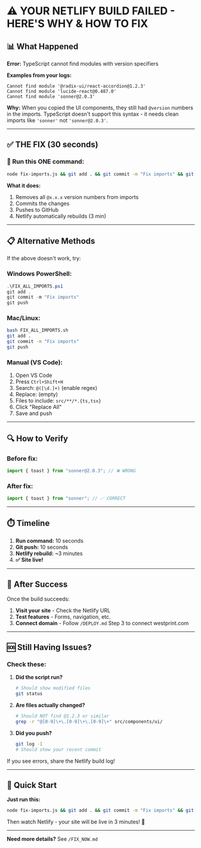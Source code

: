 # ⚠️ YOUR NETLIFY BUILD FAILED - HERE'S WHY & HOW TO FIX

## 📊 What Happened

**Error:** TypeScript cannot find modules with version specifiers

**Examples from your logs:**
```
Cannot find module '@radix-ui/react-accordion@1.2.3'
Cannot find module 'lucide-react@0.487.0'  
Cannot find module 'sonner@2.0.3'
```

**Why:** When you copied the UI components, they still had `@version` numbers in the imports. TypeScript doesn't support this syntax - it needs clean imports like `'sonner'` not `'sonner@2.0.3'`.

---

## ✅ THE FIX (30 seconds)

### 🎯 Run this ONE command:

```bash
node fix-imports.js && git add . && git commit -m "Fix imports" && git push
```

**What it does:**
1. Removes all `@x.x.x` version numbers from imports
2. Commits the changes
3. Pushes to GitHub
4. Netlify automatically rebuilds (3 min)

---

## 📋 Alternative Methods

If the above doesn't work, try:

### Windows PowerShell:
```powershell
.\FIX_ALL_IMPORTS.ps1
git add .
git commit -m "Fix imports"
git push
```

### Mac/Linux:
```bash
bash FIX_ALL_IMPORTS.sh
git add .
git commit -m "Fix imports"
git push
```

### Manual (VS Code):
1. Open VS Code
2. Press `Ctrl+Shift+H`
3. Search: `@([\d.]+)` (enable regex)
4. Replace: (empty)
5. Files to include: `src/**/*.{ts,tsx}`
6. Click "Replace All"
7. Save and push

---

## 🔍 How to Verify

### Before fix:
```typescript
import { toast } from "sonner@2.0.3"; // ❌ WRONG
```

### After fix:
```typescript
import { toast } from "sonner"; // ✅ CORRECT
```

---

## ⏱️ Timeline

1. **Run command:** 10 seconds
2. **Git push:** 10 seconds
3. **Netlify rebuild:** ~3 minutes
4. **✅ Site live!**

---

## 🎉 After Success

Once the build succeeds:

1. **Visit your site** - Check the Netlify URL
2. **Test features** - Forms, navigation, etc.
3. **Connect domain** - Follow `/DEPLOY.md` Step 3 to connect westprint.com

---

## 🆘 Still Having Issues?

### Check these:

1. **Did the script run?**
   ```bash
   # Should show modified files
   git status
   ```

2. **Are files actually changed?**
   ```bash
   # Should NOT find @1.2.3 or similar
   grep -r "@[0-9]\+\.[0-9]\+\.[0-9]\+" src/components/ui/
   ```

3. **Did you push?**
   ```bash
   git log -1
   # Should show your recent commit
   ```

If you see errors, share the Netlify build log!

---

## 🚀 Quick Start

**Just run this:**
```bash
node fix-imports.js && git add . && git commit -m "Fix imports" && git push
```

Then watch Netlify - your site will be live in 3 minutes! 🎉

---

**Need more details?** See `/FIX_NOW.md`

